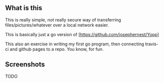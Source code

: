 ## What is this

This is really simple, not really secure way of transferring files/pictures/whatever over a local network easier.

This is basically just a go version of [https://github.com/josephernest/Yopp]

This also an exercise in writing my first go program, then connecting travis-ci and github pages to a repo. You know, for fun.

## Screenshots

TODO